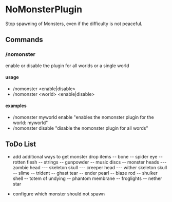 # NoMonsterPlugin

Stop spawning of Monsters, even if the difficulty is not peaceful.

## Commands

### /nomonster

enable or disable the plugin for all worlds or a single world

#### usage

- /nomonster <enable|disable>
- /nomonster \<world> \<enable|disable>

#### examples

- /nomonster myworld enable "enables the nomonster plugin for the world: myworld"
- /nomonster disable "disable the nomonster plugin for all words"


## ToDo List

- add additional ways to get monster drop items
-- bone
-- spider eye
-- rotten flesh
-- strings
-- gunpowder
-- music discs
-- monster heads
--- zombie head
--- skeleton skull
--- creeper head
--- wither skeleton skull
-- slime
-- trident
-- ghast tear
-- ender pearl
-- blaze rod
-- shulker shell
-- totem of undying
-- phantom membrane
-- froglights
-- nether star

- configure which monster should not spawn
